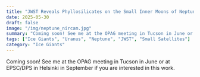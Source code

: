 ```yaml
---
title: "JWST Reveals Phyllosilicates on the Small Inner Moons of Neptune"
date: 2025-05-30
draft: false
image: "/img/neptune_nircam.jpg"
summary: "Coming soon! See me at the OPAG meeting in Tucson in June or at EPSC/DPS in Helsinki in September if you are interested in this work."
tags: ["Ice Giants", "Uranus", "Neptune", "JWST", "Small Satellites"]
category: "Ice Giants"
---
```


Coming soon! See me at the OPAG meeting in Tucson in June or at EPSC/DPS in Helsinki in September if you are interested in this work.

<!-- Coming soon! See our Cycle 3 [JWST program](https://www.stsci.edu/jwst/science-execution/program-information?id=4645).

The ice giant systems of Uranus and Neptune remain among the least understood planetary systems in our solar system. Their small, inner satellites may preserve crucial information about the formation and evolutionary history of these distant worlds. Using the unprecedented infrared capabilities of the James Webb Space Telescope, we will conduct detailed spectroscopic observations of these small satellites to unlock their secrets.

Our research will focus on:
- Determining the surface compositions of Uranus and Neptune's small inner satellites
- Understanding capture vs. formation scenarios for irregular satellites
- Investigating the bombardment history of the outer solar system
- Reconstructing the dynamical evolution of ice giant systems
- Comparing ice giant satellite systems to better understand planetary formation

The small satellites of ice giants are particularly interesting because they may represent captured Kuiper Belt objects, remnants of the primordial solar nebula, or fragments from collisional disruption events. By studying their spectral properties with JWST's high sensitivity and spectral resolution, we can distinguish between these formation scenarios and piece together the complex history of how these distant planetary systems came to be.

This research will provide crucial insights into the formation of our solar system's most distant planets and help us understand similar systems around other stars. -->